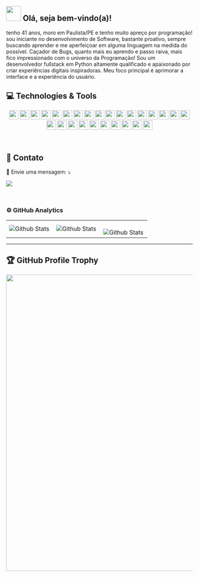 <span>

## <img src="https://i.imgur.com/0hdZ65D.gif" width="40px"> Olá, seja bem-vindo(a)!</h2>

</span>
<p align="start">  
tenho 41 anos, moro em Paulista/PE e tenho muito apreço por programação! sou iniciante no desenvolvimento de Software, bastante proativo, sempre buscando aprender e me aperfeiçoar em alguma linguagem na medida do possível.
Caçador de Bugs, quanto mais eu aprendo e passo raiva, mais fico impressionado com o universo da Programação!
Sou um desenvolvedor fullstack em Python altamente qualificado e apaixonado por criar experiências digitais inspiradoras. Meu foco principal é aprimorar a interface e a experiência do usuário.

 </p>

## 💻 Technologies & Tools

<p align="center">
<img src="https://img.shields.io/badge/-Python-%23276DC3?style=flat-square&logo=Python&logoColor=ffdd54" height="25"/>
<img src="https://img.shields.io/badge/-Javascript-%23323330?style=flat-square&logo=javascript&logoColor=white" height="25"/>
<img src="https://img.shields.io/badge/-Css3-%231572B6?style=flat-square&logo=Css3&logoColor=white" height="25"/>
<img src="https://img.shields.io/badge/-Blender-%23F5792A?style=flat-square&logo=Blender&logoColor=white" height="25"/>
 
<img src="https://img.shields.io/badge/-Kotlin-red?style=flat-square&logo=Kotlin&logoColor=white" height="25"/>

<img src="https://img.shields.io/badge/-Sqlite-%23007ACC?style=flat-square&logo=Sqlite&logoColor=white" height="25"/>
<img src="https://img.shields.io/badge/-Json-%23007ACC?style=flat-square&logo=Json&logoColor=white" height="25"/>
<img src="https://img.shields.io/badge/-Html5-%23E34F26?style=flat-square&logo=Html5&logoColor=white" height="25"/>
<img src="https://img.shields.io/badge/-BootStrap-%238511FA?style=flat-square&logo=Bootstrap&logoColor=white" height="25"/>
<img src="https://img.shields.io/badge/-Jquery-%230769AD?style=flat-square&logo=Jquery&logoColor=white" height="25"/>
<img src="https://img.shields.io/badge/-Django-%23092E20?style=flat-square&logo=Django&logoColor=white" height="25"/>
<img src="https://img.shields.io/badge/-Xcode-%007ACC?style=flat-square&logo=Xcode&logoColor=white" height="25"/>
<img src="https://img.shields.io/badge/-Swift-%F54A2A?style=flat-square&logo=Swift&logoColor=white" height="25"/>
<img src="https://img.shields.io/badge/-Krita-%203759?style=flat-square&logo=Krita&logoColor=white" height="25"/>
<img src="https://img.shields.io/badge/-Sass-%23007ACC?style=flat-square&logo=Sass&logoColor=white" height="25"/>
<img src="https://img.shields.io/badge/-Gulp-%23CF4647?style=flat-square&logo=Gulp&logoColor=white" height="25"/>
<img src="https://img.shields.io/badge/-Less-%2B4C80?style=flat-square&logo=Less&logoColor=white" height="25"/>
<img src="https://img.shields.io/badge/-Grunt-%23007ACC?style=flat-square&logo=Grunt&logoColor=white" height="25"/>
<img src="https://img.shields.io/badge/-Ajax-%23007ACC?style=flat-square&logo=Ajax&logoColor=white" height="25"/>
<img src="https://img.shields.io/badge/-Typecript-%23007ACC?style=flat-square&logo=typescript&logoColor=white" height="25"/>
<img src="https://img.shields.io/badge/-Vuejs-%23217346?style=flat-square&logo=Vuedotjs&logoColor=white" height="25"/>
<img src="https://img.shields.io/badge/-React-%2320232a?style=flat-square&logo=React&logoColor=white" height="25"/>
<img src="https://img.shields.io/badge/-Redux-%23593d88?style=flat-square&logo=Redux&logoColor=white" height="25"/>
<img src="https://img.shields.io/badge/-Cypress-%23217346?style=flat-square&logo=Cypress&logoColor=white" height="25"/>
<img src="https://img.shields.io/badge/-Docker-%23217346?style=flat-square&logo=Docker&logoColor=white" height="25"/>
<img src="https://img.shields.io/badge/-Vercel-%23000000?style=flat-square&logo=Vercel&logoColor=white" height="25"/>
<img src="https://img.shields.io/badge/-Vscode-%20Code-0078d7?style=flat-square&logo=Vscode&logoColor=white" height="25"/>
 
</p>
<br>

## 💼 Contato
<p align="start">
  
  💌 Envie uma mensagem: ⤵️
  
</p>
<p align="start">  
  <a href="https://www.linkedin.com/in/rcouto/" alt="Linkedin">
  <img src="https://img.shields.io/badge/-Linkedin-0e76a8?style=flat-square&logo=Linkedin&logoColor=white&link=https://www.linkedin.com/in/rcouto/" /></a>
</p>

<br>

### ⚙️ GitHub Analytics

<table>
  <tr>
    <td>
      <img
        align="left"
        src="https://github-readme-stats.vercel.app/api?username=rcouto&theme=dark&hide_border=false&include_all_commits=true"
        alt="Github Stats"
      />
    </td>
    <td>
      <img
        align="left"
        src="https://github-readme-stats.vercel.app/api/top-langs/?username=rcouto&theme=dark&hide_border=false&include_all_commits=true&count_private=true&layout=compact"
        alt="Github Stats"
      />
    </td>
    <td>
      <br />
      <img
        align="left"
        src="https://github-readme-streak-stats.herokuapp.com/?user=rcouto&theme=dark&hide_border=false"
        alt="Github Stats"
      />
    </td>
  </tr>
</table>

--- 

## 🏆 GitHub Profile Trophy

<p align="center">
  <a
    href="https://github.com/ryo-ma/github-profile-trophy"
    title="repositório de troféus"
  >
    <img
      width="800"
      src="https://github-profile-trophy.vercel.app/?username=rcouto&column=8&theme=darkhub&no-frame=true&no-bg=true"
    />
  </a>
</p>
